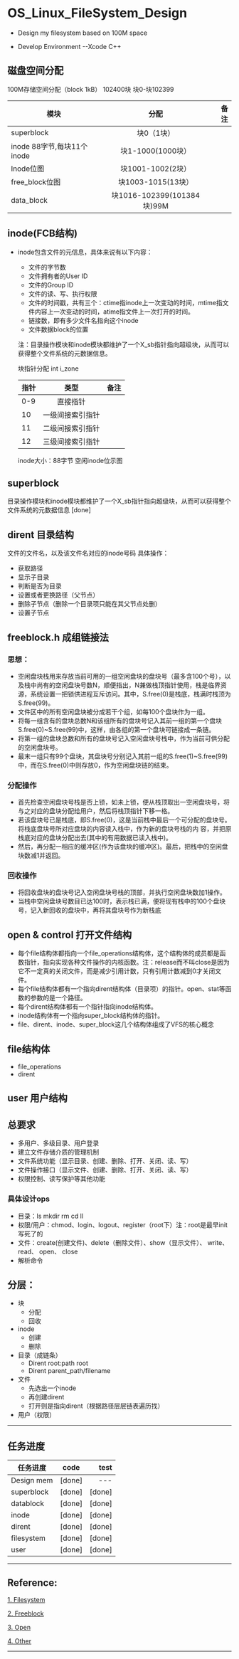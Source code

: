 # OS_Linux_FileSystem_Design
- Design my filesystem based on 100M space

- Develop Environment --Xcode C++


 ## 磁盘空间分配
 
100M存储空间分配（block 1kB） 102400块 块0-块102399

 模块|分配|备注
 ---|:--:|---:
 superblock|块0（1块）
 inode 88字节,每块11个inode|块1-1000(1000块）
 Inode位图|块1001-1002(2块）
 free_block位图|块1003-1015(13块）
 data_block|块1016-102399(101384块)99M


## inode(FCB结构)

- inode包含文件的元信息，具体来说有以下内容：
   - 文件的字节数
   - 文件拥有者的User ID
   - 文件的Group ID
   - 文件的读、写、执行权限
   - 文件的时间戳，共有三个：ctime指inode上一次变动的时间，mtime指文件内容上一次变动的时间，atime指文件上一次打开的时间。
   - 链接数，即有多少文件名指向这个inode
   - 文件数据block的位置
  
   注：目录操作模块和inode模块都维护了一个X_sb指针指向超级块，从而可以获得整个文件系统的元数据信息。
   
   块指针分配 int i_zone
   
  指针|类型|备注
  ---|:--:|---:
  0-9|直接指针
  10|一级间接索引指针
  11|二级间接索引指针
  12|三级间接索引指针
  
   inode大小：88字节
   空闲inode位示图


## superblock

  目录操作模块和inode模块都维护了一个X_sb指针指向超级块，从而可以获得整个文件系统的元数据信息 [done]


## dirent 目录结构

  文件的文件名，以及该文件名对应的inode号码
  具体操作：
   - 获取路径
   - 显示子目录
   - 判断是否为目录
   - 设置或者更换路径（父节点）
   - 删除子节点（删除一个目录项只能在其父节点处删）
   - 设置子节点


## freeblock.h 成组链接法


### 思想：
   - 空闲盘块栈用来存放当前可用的一组空闲盘块的盘块号（最多含100个号），以及栈中尚有的空闲盘块号数N，顺便指出，N兼做栈顶指针使用，栈是临界资源，系统设置一把锁供进程互斥访问。其中，S.free(0)是栈底，栈满时栈顶为S.free(99)。
   - 文件区中的所有空闲盘块被分成若干个组，如每100个盘块作为一组。
   - 将每一组含有的盘块总数N和该组所有的盘块号记入其前一组的第一个盘块S.free(0)~S.free(99)中，这样，由各组的第一个盘块可链接成一条链。
   - 将第一组的盘块总数和所有的盘块号记入空闲盘块号栈中，作为当前可供分配的空闲盘块号。
   - 最末一组只有99个盘块，其盘块号分别记入其前一组的S.free(1)~S.free(99)中，而在S.free(0)中则存放0，作为空闲盘块链的结束。
   
### 分配操作
   - 首先检查空闲盘块号栈是否上锁，如未上锁，便从栈顶取出一空闲盘块号，将与之对应的盘块分配给用户，然后将栈顶指针下移一格。
   - 若该盘块号已是栈底，即S.free(0)，这是当前栈中最后一个可分配的盘块号。将栈底盘块号所对应盘块的内容读入栈中，作为新的盘块号栈的内 容，并把原栈底对应的盘块分配出去(其中的有用数据已读入栈中)。
   - 然后，再分配一相应的缓冲区(作为该盘块的缓冲区)。最后，把栈中的空闲盘块数减1并返回。
   
### 回收操作
   - 将回收盘块的盘块号记入空闲盘块号栈的顶部，并执行空闲盘块数加1操作。
   - 当栈中空闲盘块号数目已达100时，表示栈已满，便将现有栈中的100个盘块号，记入新回收的盘块中，再将其盘块号作为新栈底
   

## open & control 打开文件结构

   - 每个file结构体都指向一个file_operations结构体，这个结构体的成员都是函数指针，指向实现各种文件操作的内核函数。注：release而不叫close是因为它不一定真的关闭文件，而是减少引用计数，只有引用计数减到0才关闭文件。
   - 每个file结构体都有一个指向dirent结构体（目录项）的指针。open、stat等函数的参数的是一个路径。
   - 每个dirent结构体都有一个指针指向inode结构体。
   - inode结构体有一个指向super_block结构体的指针。
   - file、dirent、inode、super_block这几个结构体组成了VFS的核心概念
   

## file结构体

   - file_operations
   - dirent


## user 用户结构


## 总要求

 - 多用户、多级目录、用户登录
 - 建立文件存储介质的管理机制
 - 文件系统功能（显示目录、创建、删除、打开、关闭、读、写）
 - 文件操作接口（显示文件、创建、删除、打开、关闭、读、写）
 - 权限控制、读写保护等其他功能


### 具体设计ops

 - 目录：ls mkdir rm cd ll
 - 权限/用户：chmod、login、logout、register（root下）注：root是最早init写死了的
 - 文件：create(创建文件)、delete（删除文件）、show（显示文件）、 write、 read、 open、 close
 - 解析命令


## 分层：

- 块
    - 分配
    - 回收
- inode
    - 创建
    - 删除
- 目录（成链条）
    - Dirent root:path root
    - Dirent parent_path/filename
- 文件
    - 先选出一个inode
    - 再创建dirent
    - 打开则是指向dirent（根据路径层层链表遍历找）
- 用户（权限）

**********************************************************************************
## 任务进度

任务进度|code|test
--|:--:|--:
Design mem|[done]|---
superblock|[done]|[done]
datablock|[done]|[done]
inode|[done]|[done]
dirent|[done]|[done]
filesystem|[done]|[done]
user|[done]|[done]


**********************************************************************************
## Reference:
<a href="https://withcic.cn/2018/03/09/FileSystem/index.html">1. Filesystem</a>

<a href="https://www.jianshu.com/p/f98ae1e289cb">2. Freeblock</a>

<a href="https://blog.csdn.net/u014379540/article/details/53456070">3. Open</a>

<a href="https://www.cnblogs.com/huxiao-tee/p/4657851.html">4. Other</a>

**********************************************************************************
       
